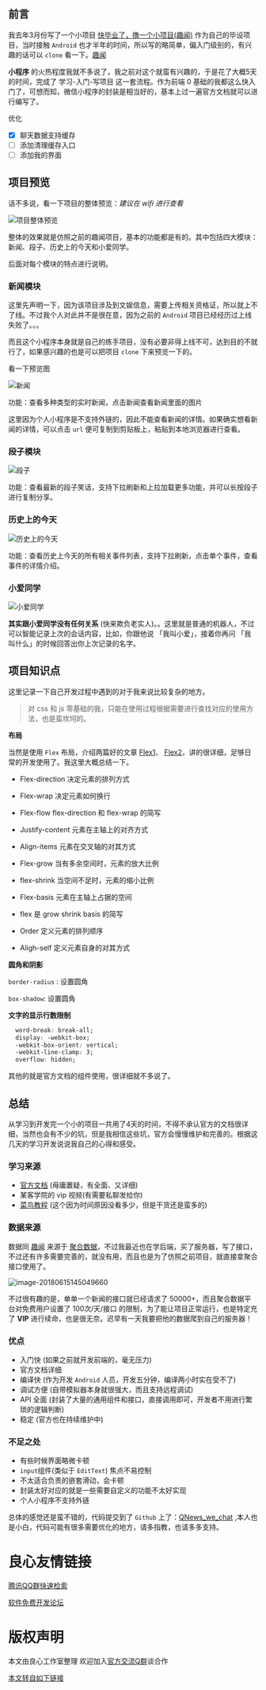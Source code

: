 

## 前言

我去年3月份写了一个小项目 [快毕业了，撸一个小项目(趣闻)](http://u.720life.cn/g/8a0e6e781ca1335d5641e0f9d5e96ab90c8bcb47751f68b0b7da92a2ee63637791df64973b764a27aca73f9130ce2fbc)  作为自己的毕设项目，当时接触 `Android` 也才半年的时间，所以写的略简单，偏入门级别的，有兴趣的话可以 `clone` 看一下。[趣闻](http://u.720life.cn/g/54145d0471d91890860f7f8463c03046072e847185ef56fcb1c9a883ce9bd164b428185fcf8bc3f34ac5cbd1ceee1097)

**小程序** 的火热程度我就不多说了，我之前对这个就蛮有兴趣的，于是花了大概5天的时间，完成了 学习-入门-写项目 这一套流程。作为前端 0 基础的我都这么快入门了，可想而知，微信小程序的封装是相当好的，基本上过一遍官方文档就可以进行编写了。

优化

- [x] 聊天数据支持缓存
- [ ] 添加清理缓存入口
- [ ] 添加我的界面

## 项目预览

话不多说，看一下项目的整体预览：*建议在 wifi 进行查看*

![项目整体预览](http://owj4ejy7m.bkt.clouddn.com/2018-06-15-%E5%B0%8F%E7%A8%8B%E5%BA%8F%E9%A2%84%E8%A7%88.gif)

整体的效果就是仿照之前的趣闻项目，基本的功能都是有的。其中包括四大模块：新闻、段子、历史上的今天和小爱同学。

后面对每个模块的特点进行说明。

### 新闻模块

这里先声明一下，因为该项目涉及到文娱信息，需要上传相关资格证，所以就上不了线。不过我个人对此并不是很在意，因为之前的 `Android` 项目已经经历过上线失败了。。。

而且这个小程序本身就是自己的练手项目，没有必要非得上线不可，达到目的不就行了，如果感兴趣的也是可以把项目 `clone` 下来预览一下的。

看一下预览图

![新闻](http://owj4ejy7m.bkt.clouddn.com/2018-06-15-news.gif)

功能：查看多种类型的实时新闻，点击新闻查看新闻里面的图片

这里因为个人小程序是不支持外链的，因此不能查看新闻的详情。如果确实想看新闻的详情，可以点击 `url` 便可复制到剪贴板上，粘贴到本地浏览器进行查看。

### 段子模块

![段子](http://owj4ejy7m.bkt.clouddn.com/2018-06-15-joker.gif)

功能：查看最新的段子笑话，支持下拉刷新和上拉加载更多功能，并可以长按段子进行复制分享。

### 历史上的今天

![历史上的今天](http://owj4ejy7m.bkt.clouddn.com/2018-06-15-today.gif)

功能：查看历史上今天的所有相关事件列表，支持下拉刷新，点击单个事件，查看事件的详情介绍。

### 小爱同学

![小爱同学](http://owj4ejy7m.bkt.clouddn.com/2018-06-15-girl.gif)

**其实跟小爱同学没有任何关系** (快来欺负老实人)。。这里就是普通的机器人，不过可以智能记录上次的会话内容，比如，你跟他说 「我叫小爱」，接着你再问 「我叫什么」的时候回答出你上次记录的名字。

## 项目知识点

这里记录一下自己开发过程中遇到的对于我来说比较复杂的地方。

> 对 css 和 js 零基础的我，只能在使用过程根据需要进行查找对应的使用方法，也是蛮坎坷的。

**布局**

当然是使用 `Flex` 布局，介绍两篇好的文章 [Flex1](http://u.720life.cn/g/408fb60b53d11d245635ad5e8e8cd69794bf603701fe61f0208d03c33c82f0bcc185dc758d22637a85994fadbd543e3cac97970e5f64ca6057fd46e8732cf9dad43efe5790276db54f71831672c999559ab32db3af979ace6bae92d9e7f1aa3a586a5896e9bb6f19f6933b4f6abdcc25)、 [Flex2](http://u.720life.cn/g/408fb60b53d11d245635ad5e8e8cd69794bf603701fe61f0208d03c33c82f0bcc185dc758d22637a85994fadbd543e3cac97970e5f64ca6057fd46e8732cf9dad43efe5790276db54f71831672c999559ab32db3af979ace6bae92d9e7f1aa3a586a5896e9bb6f19f6933b4f6abdcc25)，讲的很详细，足够日常的开发使用了。我这里大概总结一下。

- Flex-direction 决定元素的排列方式
- Flex-wrap 决定元素如何换行
- Flex-flow flex-direction 和 flex-wrap 的简写
- Justify-content 元素在主轴上的对齐方式
- Align-items 元素在交叉轴的对其方式



- Flex-grow 当有多余空间时，元素的放大比例
- flex-shrink 当空间不足时，元素的缩小比例
- Flex-basis 元素在主轴上占据的空间
- flex 是 grow shrink basis 的简写
- Order 定义元素的排列顺序
- Aligh-self 定义元素自身的对其方式

**圆角和阴影**

`border-radius` : 设置圆角

`box-shadow`: 设置圆角

**文字的显示行数限制**

```css
  word-break: break-all;
  display: -webkit-box;
  -webkit-box-orient: vertical;
  -webkit-line-clamp: 3;
  overflow: hidden;
```

其他的就是官方文档的组件使用，很详细就不多说了。



## 总结

从学习到开发完一个小的项目一共用了4天的时间，不得不承认官方的文档很详细，当然也会有不少的坑，但是我相信这些坑，官方会慢慢维护和完善的。根据这几天的学习开发说说我自己的心得和感受。

### 学习来源

- [官方文档](http://u.720life.cn/g/a69e8f5dba5b4106ccc3875c547b1484c20708e11463bd684459f5de41dafa7dec89127dc5c51666247ff50b6500d4b6169de69e3d6cda7f182482eb30857ca16a406207a53f2234fd8de9317325d40cf76c155a114088b66942bcbb67b6ec97) (毋庸置疑，有全面、又详细)
- 某客学院的 vip 视频(有需要私聊发给你)
- [菜鸟教程](http://u.720life.cn/g/78acf0dff7caf4ea5341ce0f0c4833e41a03c5761900b9e25800228f8ad0b097a8cc1427be221d1cc8d7b026c5943f80) (这个因为时间原因没看多少，但是干货还是蛮多的)

### 数据来源

数据同 [趣闻](http://u.720life.cn/g/8a0e6e781ca1335d5641e0f9d5e96ab90c8bcb47751f68b0b7da92a2ee63637791df64973b764a27aca73f9130ce2fbc) 来源于 [聚合数据](http://u.720life.cn/g/94186bec002fabed6913790367925f0bc1f7a3f27a0b4e7169e01744930cd789)，不过我最近也在学后端，买了服务器，写了接口，不过还有许多需要完善的，就没有用，而且也是为了仿照之前项目，就直接拿聚合接口使用了。

![image-20180615145049660](http://owj4ejy7m.bkt.clouddn.com/2018-06-15-065055.png)

不过很有趣的是，单单一个新闻的接口就已经请求了 50000+，而且聚合数据平台对免费用户设置了 100次/天/接口 的限制，为了能让项目正常运行，也是特定充了 **VIP** 进行续命，也是很无奈。迟早有一天我要把他的数据爬到自己的服务器！

### 优点

- 入门快 (如果之前就开发前端的，毫无压力)
- 官方文档详细
- 编译快 (作为开发 `Android` 人员，开发五分钟，编译两小时实在受不了)
- 调试方便 (自带模拟器本身就很强大，而且支持远程调试)
- API 全面 (封装了大量的通用组件和接口，直接调用即可，开发者不用进行繁琐的逻辑判断)
- 稳定 (官方也在持续维护中)

### 不足之处

- 有些时候界面略微卡顿
- `input`组件(类似于 `EditText`) 焦点不易控制
- 不太适合负责的嵌套滑动，会卡顿
- 封装太好对应的就是一些需要自定义的功能不太好实现
- 个人小程序不支持外链

总体的感觉还是蛮不错的，代码提交到了 `Github` 上了：[QNews_we_chat](http://u.720life.cn/g/54145d0471d91890860f7f8463c03046072e847185ef56fcb1c9a883ce9bd16416229ed38138c6b398d55c9bd5912b06) ,本人也是小白，代码可能有很多需要优化的地方，请多指教，也请多多支持。



 # 良心友情链接

[腾讯QQ群快速检索](http://u.720life.cn/s/8cf73f7c)

[软件免费开发论坛](http://u.720life.cn/s/bbb01dc0)

# 版权声明 

本文由良心工作室整理 欢迎加入[官方交流Q群](https://u.720life.cn/s/f2316816)谈合作

[本文转自如下链接](http://u.720life.cn/g/2e71d0f0a5c601172267ba20d3a43c6e0776ffcc51bfd446e0aaf548d46946f36b40d9d68c33bfe5138f61db67a675aead7e14de067e262401e57ab94bdd4a86)